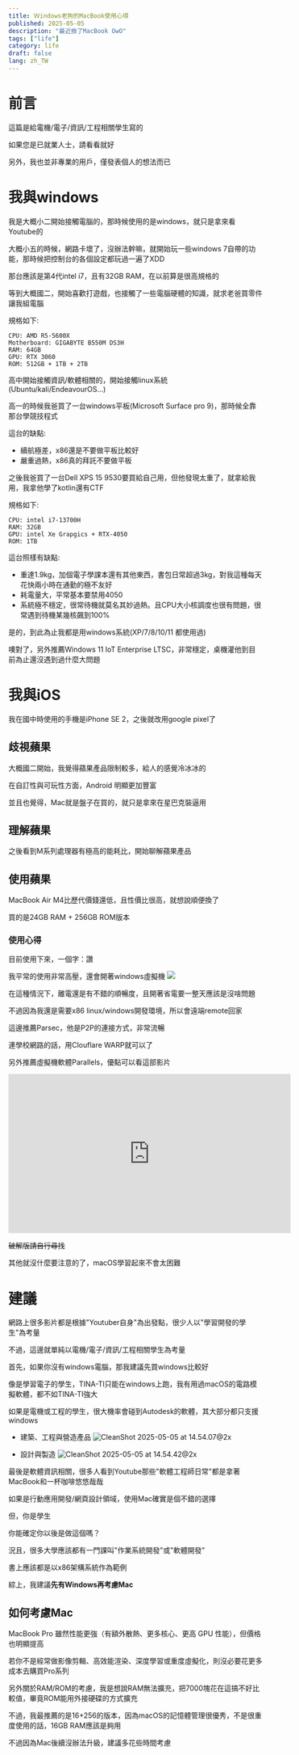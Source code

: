 ```yaml
---
title: Ｗindows老狗的MacBook使用心得
published: 2025-05-05
description: "最近換了MacBook OwO"
tags: ["life"]
category: life
draft: false
lang: zh_TW
---
```


# 前言
這篇是給電機/電子/資訊/工程相關學生寫的

如果您是已就業人士，請看看就好

另外，我也並非專業的用戶，僅發表個人的想法而已

# 我與windows
我是大概小二開始接觸電腦的，那時候使用的是windows，就只是拿來看Youtube的

大概小五的時候，網路卡壞了，沒辦法幹嘛，就開始玩一些windows 7自帶的功能，那時候把控制台的各個設定都玩過一遍了XDD

那台應該是第4代intel i7，且有32GB RAM，在以前算是很高規格的

等到大概國二，開始喜歡打遊戲，也接觸了一些電腦硬體的知識，就求老爸買零件讓我組電腦

規格如下:
```
CPU: AMD R5-5600X
Motherboard: GIGABYTE B550M DS3H
RAM: 64GB
GPU: RTX 3060
ROM: 512GB + 1TB + 2TB
```

高中開始接觸資訊/軟體相關的，開始接觸linux系統 (Ubuntu/kali/EndeavourOS...)

高一的時候我爸買了一台windows平板(Microsoft Surface pro 9)，那時候全靠那台學競技程式

這台的缺點:
- 續航極差，x86還是不要做平板比較好
- 嚴重過熱，x86真的拜託不要做平板

之後我爸買了一台Dell XPS 15 9530要買給自己用，但他發現太重了，就拿給我用，我拿他學了kotlin還有CTF

規格如下:
```
CPU: intel i7-13700H
RAM: 32GB
GPU: intel Xe Grapgics + RTX-4050
ROM: 1TB
```

這台照樣有缺點:
- 重達1.9kg，加個電子學課本還有其他東西，書包日常超過3kg，對我這種每天花快兩小時在通勤的極不友好
- 耗電量大，平常基本要禁用4050
- 系統極不穩定，很常待機就莫名其妙過熱。且CPU大小核調度也很有問題，很常遇到待機某幾核飆到100%

是的，到此為止我都是用windows系統(XP/7/8/10/11 都使用過)

噢對了，另外推薦Windows 11 IoT Enterprise LTSC，非常穩定，桌機灌他到目前為止還沒遇到過什麼大問題

# 我與iOS

我在國中時使用的手機是iPhone SE 2，之後就改用google pixel了

## 歧視蘋果
大概國二開始，我覺得蘋果產品限制較多，給人的感覺冷冰冰的

在自訂性與可玩性方面，Android 明顯更加豐富

並且也覺得，Mac就是盤子在買的，就只是拿來在星巴克裝逼用

## 理解蘋果
之後看到M系列處理器有極高的能耗比，開始聊解蘋果產品

## 使用蘋果
MacBook Air M4比歷代價錢還低，且性價比很高，就想說順便換了

買的是24GB RAM + 256GB ROM版本


### 使用心得

目前使用下來，一個字：讚

我平常的使用非常高壓，還會開著windows虛擬機
![](https://i.ibb.co/0jfPqqRX/Clean-Shot-2025-05-05-at-14-33-43-2x.png)

在這種情況下，離電還是有不錯的順暢度，且開著省電要一整天應該是沒啥問題

不過因為我還是需要x86 linux/windows開發環境，所以會遠端remote回家

這邊推薦Parsec，他是P2P的連接方式，非常流暢

連學校網路的話，用Clouflare WARP就可以了

另外推薦虛擬機軟體Parallels，優點可以看這部影片
<iframe width="560" height="315" src="https://www.youtube.com/embed/nq0y7Ecjyx8?si=hdT-ImMmR1u_5bZ0" title="YouTube video player" frameborder="0" allow="accelerometer; autoplay; clipboard-write; encrypted-media; gyroscope; picture-in-picture; web-share" referrerpolicy="strict-origin-when-cross-origin" allowfullscreen></iframe>

~~破解版請自行尋找~~

其他就沒什麼要注意的了，macOS學習起來不會太困難

# 建議
網路上很多影片都是根據"Youtuber自身"為出發點，很少人以"學習開發的學生"為考量

不過，這邊就單純以電機/電子/資訊/工程相關學生為考量

首先，如果你沒有windows電腦，那我建議先買windows比較好

像是學習電子的學生，TINA-TI只能在windows上跑，我有用過macOS的電路模擬軟體，都不如TINA-TI強大

如果是電機或工程的學生，很大機率會碰到Autodesk的軟體，其大部分都只支援windows

- 建築、工程與營造產品
![CleanShot 2025-05-05 at 14.54.07@2x](https://hackmd.io/_uploads/Bk4sxJLxxe.png)

- 設計與製造
![CleanShot 2025-05-05 at 14.54.42@2x](https://hackmd.io/_uploads/Hy4axy8ell.png)

最後是軟體資訊相關，很多人看到Youtube那些"軟體工程師日常"都是拿著MacBook和一杯咖啡悠悠哉哉

如果是行動應用開發/網頁設計領域，使用Mac確實是個不錯的選擇

但，你是學生

你能確定你以後是做這個嗎？

況且，很多大學應該都有一門課叫"作業系統開發"或"軟體開發"

書上應該都是以x86架構系統作為範例

綜上，我建議**先有Windows再考慮Mac**

## 如何考慮Mac

MacBook Pro 雖然性能更強（有額外散熱、更多核心、更高 GPU 性能），但價格也明顯提高

若你不是經常做影像剪輯、高效能渲染、深度學習或重度虛擬化，則沒必要花更多成本去購買Pro系列

另外關於RAM/ROM的考慮，我是想說RAM無法擴充，把7000塊花在這搞不好比較值，畢竟ROM能用外接硬碟的方式擴充

不過，我最推薦的是16+256的版本，因為macOS的記憶體管理很優秀，不是很重度使用的話，16GB RAM應該是夠用

不過因為Mac後續沒辦法升級，建議多花些時間考慮
